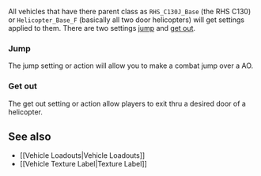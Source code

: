 All vehicles that have there parent class as `RHS_C130J_Base` (the RHS C130) or `Helicopter_Base_F` (basically all two door helicopters) will get settings applied to them. There are two settings [jump](https://github.com/7Cav/cScripts/blob/master/cScripts/CavFnc/functions/systems/fn_addJump.sqf) and [get out](https://github.com/7Cav/cScripts/blob/master/cScripts/CavFnc/functions/systems/fn_addGetOutHelo.sqf).

### Jump
The jump setting or action will allow you to make a combat jump over a AO.

### Get out
The get out setting or action allow players to exit thru a desired door of a helicopter.

## See also
* [[Vehicle Loadouts|Vehicle Loadouts]] 
* [[Vehicle Texture Label|Texture Label]] 
